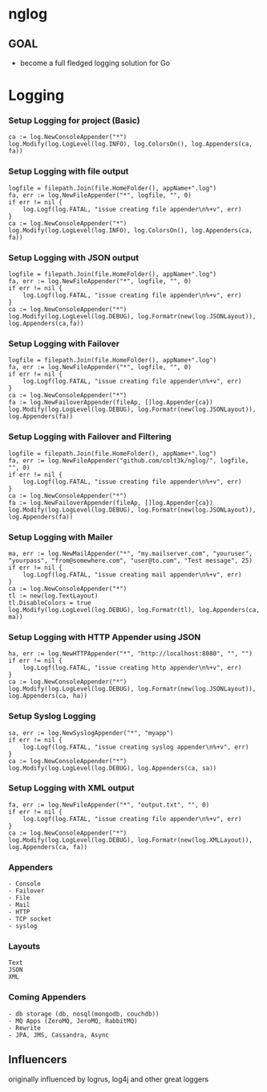 # nglog

## GOAL

- become a full fledged logging solution for Go

# Logging

### Setup Logging for project (Basic)

    ca := log.NewConsoleAppender("*")
    log.Modify(log.LogLevel(log.INFO), log.ColorsOn(), log.Appenders(ca, fa))
    
### Setup Logging with file output

    logfile = filepath.Join(file.HomeFolder(), appName+".log")
    fa, err := log.NewFileAppender("*", logfile, "", 0)
    if err != nil {
        log.Logf(log.FATAL, "issue creating file appender\n%+v", err)
    }
    ca := log.NewConsoleAppender("*")
    log.Modify(log.LogLevel(log.INFO), log.ColorsOn(), log.Appenders(ca, fa))
    
### Setup Logging with JSON output

    logfile = filepath.Join(file.HomeFolder(), appName+".log")
    fa, err := log.NewFileAppender("*", logfile, "", 0)
    if err != nil {
        log.Logf(log.FATAL, "issue creating file appender\n%+v", err)
    }
    ca := log.NewConsoleAppender("*")
    log.Modify(log.LogLevel(log.DEBUG), log.Formatr(new(log.JSONLayout)), log.Appenders(ca,fa))
    
### Setup Logging with Failover

    logfile = filepath.Join(file.HomeFolder(), appName+".log")
    fa, err := log.NewFileAppender("*", logfile, "", 0)
    if err != nil {
        log.Logf(log.FATAL, "issue creating file appender\n%+v", err)
    }
    ca := log.NewConsoleAppender("*")
    fa := log.NewFailoverAppender(fileAp, []log.Appender{ca})
    log.Modify(log.LogLevel(log.DEBUG), log.Formatr(new(log.JSONLayout)), log.Appenders(fa))
    
### Setup Logging with Failover and Filtering

    logfile = filepath.Join(file.HomeFolder(), appName+".log")
    fa, err := log.NewFileAppender("github.com/colt3k/nglog/", logfile, "", 0)
    if err != nil {
        log.Logf(log.FATAL, "issue creating file appender\n%+v", err)
    }
    ca := log.NewConsoleAppender("*")
    fa := log.NewFailoverAppender(fileAp, []log.Appender{ca})
    log.Modify(log.LogLevel(log.DEBUG), log.Formatr(new(log.JSONLayout)), log.Appenders(fa))
    
### Setup Logging with Mailer

    ma, err := log.NewMailAppender("*", "my.mailserver.com", "youruser", "yourpass", "from@somewhere.com", "user@to.com", "Test message", 25)
    if err != nil {
        log.Logf(log.FATAL, "issue creating mail appender\n%+v", err)
    }
    ca := log.NewConsoleAppender("*")
    tl := new(log.TextLayout)
    tl.DisableColors = true
    log.Modify(log.LogLevel(log.DEBUG), log.Formatr(tl), log.Appenders(ca, ma))        
    
### Setup Logging with HTTP Appender using JSON

    ha, err := log.NewHTTPAppender("*", "http://localhost:8080", "", "")
    if err != nil {
        log.Logf(log.FATAL, "issue creating http appender\n%+v", err)
    }
    ca := log.NewConsoleAppender("*")
    log.Modify(log.LogLevel(log.DEBUG), log.Formatr(new(log.JSONLayout)), log.Appenders(ca, ha))

### Setup Syslog Logging

    sa, err := log.NewSyslogAppender("*", "myapp")
	if err != nil {
		log.Logf(log.FATAL, "issue creating syslog appender\n%+v", err)
	}
	ca := log.NewConsoleAppender("*")
	log.Modify(log.LogLevel(log.DEBUG), log.Appenders(ca, sa))

### Setup Logging with XML output

    fa, err := log.NewFileAppender("*", "output.txt", "", 0)
	if err != nil {
		log.Logf(log.FATAL, "issue creating file appender\n%+v", err)
	}
	ca := log.NewConsoleAppender("*")
	log.Modify(log.LogLevel(log.DEBUG), log.Formatr(new(log.XMLLayout)), log.Appenders(ca, fa))
	        
### Appenders

    - Console
    - Failover
    - File
    - Mail
    - HTTP
    - TCP socket
    - syslog
    
### Layouts

    Text
    JSON    
    XML
        
### Coming Appenders
    - db storage (db, nosql(mongodb, couchdb))
    - MQ Apps (ZeroMQ, JeroMQ, RabbitMQ)
    - Rewrite
    - JPA, JMS, Cassandra, Async
        
## Influencers    
originally influenced by logrus, log4j and other great loggers
